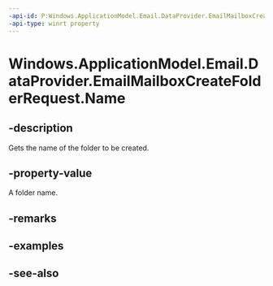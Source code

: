 ----api-id: P:Windows.ApplicationModel.Email.DataProvider.EmailMailboxCreateFolderRequest.Name
-api-type: winrt property
---<!-- Property syntaxpublic string Name { get; }--># Windows.ApplicationModel.Email.DataProvider.EmailMailboxCreateFolderRequest.Name## -descriptionGets the name of the folder to be created.## -property-valueA folder name.## -remarks## -examples## -see-also